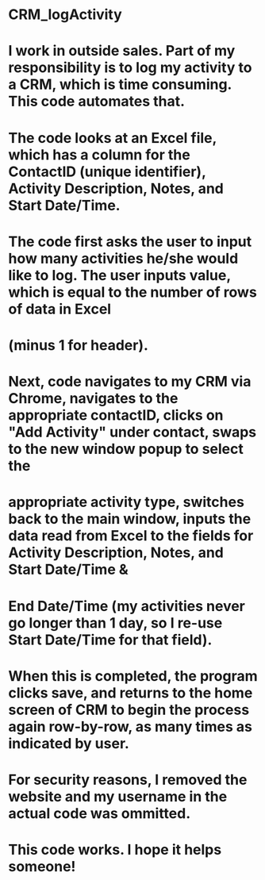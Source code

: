 # CRM_logActivity

# I work in outside sales. Part of my responsibility is to log my activity to a CRM, which is time consuming. This code automates that.
# The code looks at an Excel file, which has a column for the ContactID (unique identifier), Activity Description, Notes, and Start Date/Time.


# The code first asks the user to input how many activities he/she would like to log. The user inputs value, which is equal to the number of rows of data in Excel
# (minus 1 for header).
# Next, code navigates to my CRM via Chrome, navigates to the appropriate contactID, clicks on "Add Activity" under contact, swaps to the new window popup to select the 
# appropriate activity type, switches back to the main window, inputs the data read from Excel to the fields for Activity Description, Notes, and Start Date/Time & 
# End Date/Time (my activities never go longer than 1 day, so I re-use Start Date/Time for that field).
# When this is completed, the program clicks save, and returns to the home screen of CRM to begin the process again row-by-row, as many times as indicated by user.

# For security reasons, I removed the website and my username in the actual code was ommitted. 


# This code works. I hope it helps someone!

